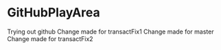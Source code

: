 # GitHubPlayArea
Trying out github
Change made for transactFix1
Change made for master
Change made for transactFix2
